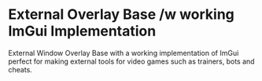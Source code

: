 # External Overlay Base /w working ImGui Implementation
External Window Overlay Base with a working implementation of ImGui perfect for making external tools for video games such as trainers, bots and cheats. 
